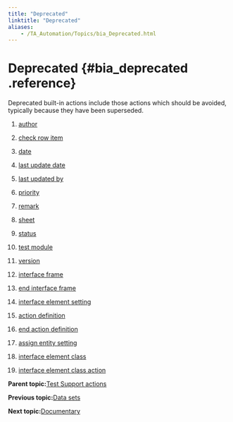 ```yaml
--- 
title: "Deprecated"
linktitle: "Deprecated"
aliases: 
    - /TA_Automation/Topics/bia_Deprecated.html
---
```

# Deprecated {#bia_deprecated .reference}

Deprecated built-in actions include those actions which should be avoided, typically because they have been superseded.

1.  [author](../../TA_Automation/Topics/bia_author.html)  

2.  [check row item](../../TA_Automation/Topics/bia_check_row_item.html)  

3.  [date](../../TA_Automation/Topics/bia_date.html)  

4.  [last update date](../../TA_Automation/Topics/bia_last_update_date.html)  

5.  [last updated by](../../TA_Automation/Topics/bia_last_updated_by.html)  

6.  [priority](../../TA_Automation/Topics/bia_priority.html)  

7.  [remark](../../TA_Automation/Topics/bia_remark.html)  

8.  [sheet](../../TA_Automation/Topics/bia_sheet.html)  

9.  [status](../../TA_Automation/Topics/bia_status.html)  

10. [test module](../../TA_Automation/Topics/bia_test_module.html)  

11. [version](../../TA_Automation/Topics/bia_version.html)  

12. [interface frame](../../TA_Automation/Topics/bia_interface_frame.html)  

13. [end interface frame](../../TA_Automation/Topics/bia_end_interface_frame.html)  

14. [interface element setting](../../TA_Automation/Topics/bia_interface_element_setting.html)  

15. [action definition](../../TA_Automation/Topics/bia_action_definition_1.html)  

16. [end action definition](../../TA_Automation/Topics/bia_end_action_definition.html)  

17. [assign entity setting](../../TA_Automation/Topics/bia_assign_entity_setting.html)  

18. [interface element class](../../TA_Automation/Topics/bia_interface_element_class.html)  

19. [interface element class action](../../TA_Automation/Topics/bia_interface_element_class_action.html)  


**Parent topic:**[Test Support actions](../../TA_Automation/Topics/bia_Test_Support.html)

**Previous topic:**[Data sets](../../TA_Automation/Topics/bia_Data_set.html)

**Next topic:**[Documentary](../../TA_Automation/Topics/bia_Documentary.html)

